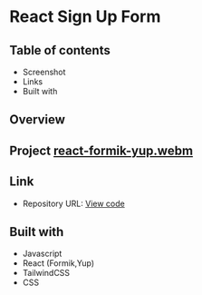 # React Sign Up Form



## Table of contents
- Screenshot
- Links
- Built with



## Overview
## Project [react-formik-yup.webm](https://user-images.githubusercontent.com/107273888/209008151-7df7cbb7-536a-4e60-a721-fcf6dd1102b5.webm)




## Link
- Repository URL: [View code](https://github.com/devemit/react-formit-yup) 

## Built with
- Javascript
- React (Formik,Yup)
- TailwindCSS
- CSS
